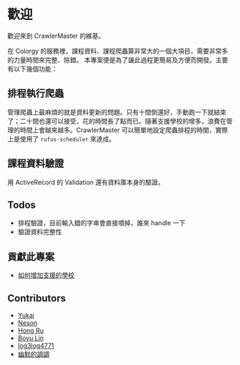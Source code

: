 # 歡迎

歡迎來到 CrawlerMaster 的維基。

在 Colorgy 的服務裡，課程資料、課程爬蟲算非常大的一個大項目，需要非常多的力量時間來完整、除錯。
本專案便是為了讓此過程更簡易及方便而開發。主要有以下幾個功能：

## 排程執行爬蟲

管理爬蟲上最麻煩的就是資料更新的問題。只有十間倒還好，手動跑一下就結束了；二十間也還可以接受，花的時間長了點而已。隨著支援學校的增多，浪費在管理的時間上會越來越多。CrawlerMaster 可以簡單地設定爬蟲排程的時間，實際上是使用了 `rufus-scheduler` 來達成。

## 課程資料驗證

用 ActiveRecord 的 Validation 還有資料庫本身的驗證。

## Todos

* 排程驗證，目前輸入錯的字串會直接噴掉，誰來 handle 一下
* 驗證資料完整性

## 貢獻此專案

* [如何增加支援的學校](新增課程爬蟲說明.md)

## Contributors

* [Yukai](https://github.com/Yukaii)
* [Neson](https://github.com/Neson)
* [Hong Ru](https://github.com/LinTim)
* [Boyu Lin](https://github.com/BoyuLin0906)
* [log3log4771](https://github.com/log3log4771)
* [幽默的調調](https://github.com/dengshun83)
